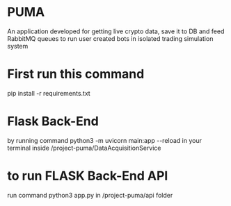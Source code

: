 # PUMA
An application developed for getting live crypto data, save it to DB and feed RabbitMQ queues to run user created bots in  isolated trading simulation system

# First run this command
pip install -r requirements.txt

# Flask Back-End
by running command python3 -m uvicorn main:app --reload in your terminal inside /project-puma/DataAcquisitionService

# to run FLASK Back-End API
run command python3 app.py in /project-puma/api folder

